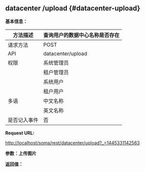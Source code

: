## datacenter /upload {#datacenter-upload}

**基本信息：**

| 方法描述 | 查询用户的数据中心名称是否存在 |
| --- | --- |
| 请求方法 | POST |
| API | datacenter/upload |
| 权限 | 系统管理员 | 是 |
|  | 租户管理员 | 否 |
|  | 系统用户 | 否 |
|  | 租户用户 | 否 |
| 多语 | 中文名称 | 查询用户的数据中心名称是否存在 |
|  | 英文名称 | Check the name of data center |
| 是否记入事件 | 否 |

**Request URL:**

[http://localhost/soma/rest/datacenter/upload?_=1445331142563](http://localhost/soma/rest/datacenter/upload?_=1445331142563)

**参数：上传图片**

**返回值：**